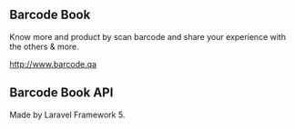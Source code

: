 ## Barcode Book 

Know more and product by scan barcode and share your experience with the others & more.

http://www.barcode.qa

## Barcode Book API
Made by Laravel Framework 5.
